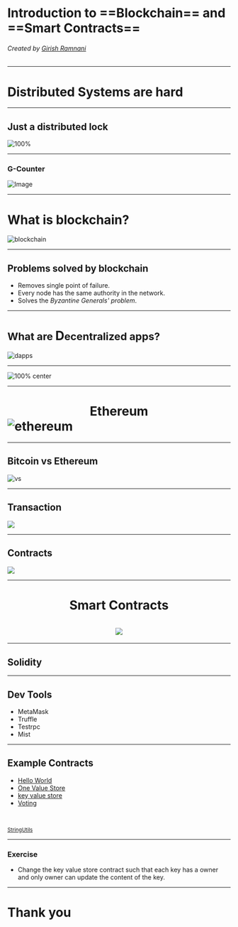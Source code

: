<!-- $theme: gaia -->
<!-- page_number: true -->


# Introduction to  ==Blockchain== and ==Smart Contracts==


###### Created by [Girish Ramnani](https://github.com/girishramnani)

---
<!-- *template: invert -->

# Distributed Systems are hard

---

## Just a distributed lock 

![100%](images/unsafe-lock.png)


---

### G-Counter

![Image](images/G-counters.png)


---

# What is blockchain?

![blockchain](images/blockchain.png)

---

## Problems solved by blockchain

- Removes single point of failure.
- Every node has the same authority in the network.
- Solves the _Byzantine Generals' problem_.

---

# <small>What are </small>**D**<small>ecentralized apps?</small>

![dapps](images/dapps.png)

---

![100% center](images/stack.png)


---

# <center> Ethereum</center>![ethereum](images/ethereum.png)

---

## Bitcoin vs Ethereum


![vs](images/smvsfm.png)

---


## Transaction

![](images/working.png)

---


## Contracts

![](images/contract.jpg)

---

# <center>Smart Contracts <br/><br/> ![](images/smart-contracts.png)</center>

---

## Solidity

---


## Dev Tools

+ MetaMask
+ Truffle
+ Testrpc
+ Mist 

---

## Example Contracts

+ [Hello World](contracts/Hello_world.sol)
+ [One Value Store](contracts/OneValue.sol)
+ [key value store](contracts/KeyValue.sol)
+ [Voting](contracts/voting.sol)

<br>

<sub> [StringUtils](contracts/StringUtils.sol) </sub>

---

### Exercise

+ Change the key value store contract such that each key has a owner and only owner can update the content of the key.

---

# Thank you